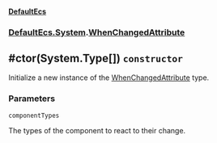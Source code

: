 #### [DefaultEcs](./DefaultEcs.md 'DefaultEcs')
### [DefaultEcs.System](./DefaultEcs.md#DefaultEcs-System 'DefaultEcs.System').[WhenChangedAttribute](./DefaultEcs-System-WhenChangedAttribute.md 'DefaultEcs.System.WhenChangedAttribute')
## #ctor(System.Type[]) `constructor`
Initialize a new instance of the [WhenChangedAttribute](./DefaultEcs-System-WhenChangedAttribute.md 'DefaultEcs.System.WhenChangedAttribute') type.
### Parameters

<a name='DefaultEcs-System-WhenChangedAttribute--ctor(System-Type--)-componentTypes'></a>
`componentTypes`

The types of the component to react to their change.
